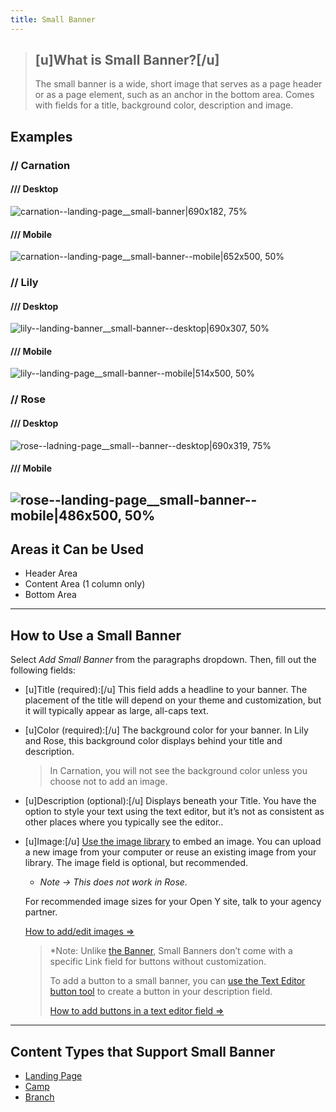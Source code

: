 ```yaml
---
title: Small Banner
---
```


> ## [u]What is Small Banner?[/u]
> The small banner is a wide, short image that serves as a page header or as a page element, such as an anchor in the bottom area. Comes with fields for a title, background color, description and image.

## Examples
### // Carnation

#### /// Desktop
![carnation--landing-page__small-banner|690x182, 75%](upload://ztfFhwLTMlymczCza5kBFLPtfSK.jpeg)
#### /// Mobile
![carnation--landing-page__small-banner--mobile|652x500, 50%](upload://diCjdeqo5vQ29Fjiupt8Kw5wgei.jpeg)
### // Lily
#### /// Desktop
![lily--landing-banner__small-banner--desktop|690x307, 50%](upload://dY0ef05XZNRxOJpYDzvPvrjbr6X.jpeg)
#### /// Mobile

![lily--landing-page__small-banner--mobile|514x500, 50%](upload://1EUNipe3m7hlLQpdIp3QFHqhezM.jpeg)
### // Rose
#### /// Desktop
![rose--ladning-page__small--banner--desktop|690x319, 75%](upload://y9VrlIAnsVkyPi8FdfeYaJBFK0q.png)
#### /// Mobile
![rose--landing-page__small-banner--mobile|486x500, 50%](upload://BnGmFeWjsTjq257K38iD7sp2bH.png)
---
## Areas it Can be Used
* Header Area
* Content Area (1 column only)
* Bottom Area

---
## How to Use a Small Banner

Select *Add Small Banner* from the paragraphs dropdown. Then, fill out the following fields:

* [u]Title (required):[/u] This field adds a headline to your banner. The placement of the title will depend on your theme and customization, but it will typically appear as large, all-caps text.

* [u]Color (required):[/u] The background color for your banner. In Lily and Rose, this background color displays behind your title and description.
  > In Carnation, you will not see the background color unless you choose not to add an image.

* [u]Description (optional):[/u] Displays beneath your Title. You have the option to style your text using the text editor, but it’s not as consistent as other places where you typically see the editor..

* [u]Image:[/u]  [Use the image library](https://community.openymca.org/t/video-tutorials-for-images-and-documents/738) to embed an image. You can upload a new image from your computer or reuse an existing image from your library. The image field is optional, but recommended.

    * *Note -> This does not work in Rose.*

  For recommended image sizes for your Open Y site, talk to your agency partner.

  [How to add/edit images ⇒](https://community.openymca.org/t/video-tutorials-for-images-and-documents/738)

  > *Note: Unlike [the Banner](https://community.openymca.org/t/banner-open-y-paragraphs-user-documentation/665), Small Banners don’t come with a specific Link field for buttons without customization.
  >
  > To add a button to a small banner, you can [use the Text Editor button tool](https://community.openymca.org/t/building-buttons-text-editor-open-y-user-docs/646/2) to create a button in your description field.
  >
  > [How to add buttons in a text editor field ⇒](https://community.openymca.org/t/building-buttons-text-editor-open-y-user-docs/646/2)
---
## Content Types that Support Small Banner
* [Landing Page](https://community.openymca.org/t/landing-page-content-types-open-y-user-docs/667/2)
* [Camp](https://community.openymca.org/t/camp-content-types-user-docs/690/2)
* [Branch](https://community.openymca.org/t/branch-content-types-open-y-user-docs/685/2)